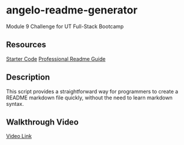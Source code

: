 # angelo-readme-generator
Module 9 Challenge for UT Full-Stack Bootcamp

## Resources
[Starter Code](https://github.com/coding-boot-camp/potential-enigma)
[Professional Readme Guide](https://coding-boot-camp.github.io/full-stack/github/professional-readme-guide)

## Description
This script provides a straightforward way for programmers to create a README markdown file quickly, without the need to learn markdown syntax. 

## Walkthrough Video
[Video Link](https://drive.google.com/file/d/1j0I0yl4HMnu41pN-5k0MjAPqi1EnQiGL/view?usp=sharing)